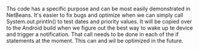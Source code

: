 Ths code has a specific purpose and can be most easily demonstrated in NetBeans. It's easier to fix bugs and optimize when we can simply call System.out.println() to test dates and priority values. It will be copied over to the Android build when we figure out the best way to wake up te device and trigger a notification. That call needs to be done in each of the if statements at the moment. This can and wil be optimized in the future.
